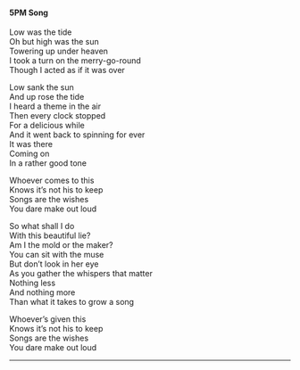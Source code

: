 #### 5PM Song

Low was the tide  
Oh but high was the sun  
Towering up under heaven  
I took a turn on the merry-go-round  
Though I acted as if it was over  

Low sank the sun  
And up rose the tide  
I heard a theme in the air  
Then every clock stopped   
For a delicious while  
And it went back to spinning for ever  
It was there  
Coming on  
In a rather good tone  

Whoever comes to this  
Knows it’s not his to keep  
Songs are the wishes  
You dare make out loud   

So what shall I do  
With this beautiful lie?  
Am I the mold or the maker?  
You can sit with the muse  
But don’t look in her eye  
As you gather the whispers that matter  
Nothing less  
And nothing more  
Than what it takes to grow a song   

Whoever’s given this  
Knows it’s not his to keep  
Songs are the wishes  
You dare make out loud  
___

